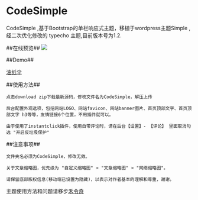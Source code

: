 # CodeSimple

CodeSimple ,基于Bootstrap的单栏响应式主题，移植于wordpress主题Simple , 经二次优化修改的 typecho 主题,目前版本号为1.2.

##在线预览##
<img src="https://raw.githubusercontent.com/Hegreen/CodeSimple/master/screenshot.png" />

##Demo##


<a href="//www.a696.com" target="_blank">油纸伞</a> 

##使用方法##

	点击download zip下载最新源码，修改文件名为CodeSimple，解压上传

	后台配置外观选项，包括网站LOGO、网站favicon、网站banner图片、首页顶部文字、首页顶部文字 h3等等，友情链接6个位置，不用插件就可以。

	由于使用了instantclick插件，使用自带评论时，请在后台【设置】- 【评论】 里面取消勾选 "开启反垃圾保护"

 ##注意事项##

	文件夹名必须为CodeSimple，修改无效。

	关于文章缩略图，优先级为 "自定义缩略图" > "文章缩略图" > "网络缩略图"。
	
	请保留底部版权信息(移动端已设置为隐藏)，以表示对作者基本的理解和尊重，谢谢。

主题使用方法和问题请移步<a href="//www.helingqi.com/archives/CodeSimple.html" target="_blank">禾令奇</a> 

